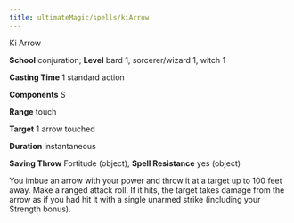 ```yaml
---
title: ultimateMagic/spells/kiArrow
---
```

Ki Arrow

**School** conjuration; **Level** bard 1, sorcerer/wizard 1, witch 1

**Casting Time** 1 standard action

**Components** S

**Range** touch

**Target** 1 arrow touched

**Duration** instantaneous

**Saving Throw** Fortitude (object); **Spell Resistance** yes (object)

You imbue an arrow with your power and throw it at a target up to 100 feet away. Make a ranged attack roll. If it hits, the target takes damage from the arrow as if you had hit it with a single unarmed strike (including your Strength bonus).

